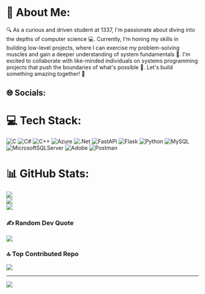 # 💫 About Me:
🔍 As a curious and driven student at 1337, I'm passionate about diving into the depths of computer science 💻. Currently, I'm honing my skills in building low-level projects, where I can exercise my problem-solving muscles and gain a deeper understanding of system fundamentals 🔧. I'm excited to collaborate with like-minded individuals on systems programming projects that push the boundaries of what's possible 🚀. Let's build something amazing together! 👋

## 🌐 Socials:

# 💻 Tech Stack:
![C](https://img.shields.io/badge/c-%2300599C.svg?style=for-the-badge&logo=c&logoColor=white) ![C#](https://img.shields.io/badge/c%23-%23239120.svg?style=for-the-badge&logo=csharp&logoColor=white) ![C++](https://img.shields.io/badge/c++-%2300599C.svg?style=for-the-badge&logo=c%2B%2B&logoColor=white) ![Azure](https://img.shields.io/badge/azure-%230072C6.svg?style=for-the-badge&logo=microsoftazure&logoColor=white) ![.Net](https://img.shields.io/badge/.NET-5C2D91?style=for-the-badge&logo=.net&logoColor=white) ![FastAPI](https://img.shields.io/badge/FastAPI-005571?style=for-the-badge&logo=fastapi) ![Flask](https://img.shields.io/badge/flask-%23000.svg?style=for-the-badge&logo=flask&logoColor=white) ![Python](https://img.shields.io/badge/python-3670A0?style=for-the-badge&logo=python&logoColor=ffdd54) ![MySQL](https://img.shields.io/badge/mysql-4479A1.svg?style=for-the-badge&logo=mysql&logoColor=white) ![MicrosoftSQLServer](https://img.shields.io/badge/Microsoft%20SQL%20Server-CC2927?style=for-the-badge&logo=microsoft%20sql%20server&logoColor=white) ![Adobe](https://img.shields.io/badge/adobe-%23FF0000.svg?style=for-the-badge&logo=adobe&logoColor=white) ![Postman](https://img.shields.io/badge/Postman-FF6C37?style=for-the-badge&logo=postman&logoColor=white)
# 📊 GitHub Stats:
![](https://github-readme-stats.vercel.app/api?username=Imrane-Halim&theme=dark&hide_border=false&include_all_commits=true&count_private=true)<br/>
![](https://github-readme-streak-stats.herokuapp.com/?user=Imrane-Halim&theme=dark&hide_border=false)<br/>
![](https://github-readme-stats.vercel.app/api/top-langs/?username=Imrane-Halim&theme=dark&hide_border=false&include_all_commits=true&count_private=true&layout=compact)

### ✍️ Random Dev Quote
![](https://quotes-github-readme.vercel.app/api?type=horizontal&theme=light)

### 🔝 Top Contributed Repo
![](https://github-contributor-stats.vercel.app/api?username=Imrane-Halim&limit=5&theme=dark&combine_all_yearly_contributions=true)

---
[![](https://visitcount.itsvg.in/api?id=Imrane-Halim&icon=0&color=3)](https://visitcount.itsvg.in)

<!-- Proudly created with GPRM ( https://gprm.itsvg.in ) -->
